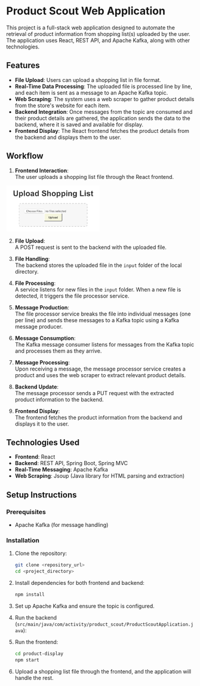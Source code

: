 
# Product Scout Web Application

This project is a full-stack web application designed to automate the retrieval of product information from shopping list(s) uploaded by the user. The application uses React, REST API, and Apache Kafka, along with other technologies.

## Features

- **File Upload**: Users can upload a shopping list in file format.
- **Real-Time Data Processing**: The uploaded file is processed line by line, and each item is sent as a message to an Apache Kafka topic.
- **Web Scraping**: The system uses a web scraper to gather product details from the store's website for each item.
- **Backend Integration**: Once messages from the topic are consumed and their product details are gathered, the application sends the data to the backend, where it is saved and available for display.
- **Frontend Display**: The React frontend fetches the product details from the backend and displays them to the user.

## Workflow

1. **Frontend Interaction**:  
   The user uploads a shopping list file through the React frontend.

<img src="images/upload-shopping-list.png" alt="drawing" width="250"/>

2. **File Upload**:  
   A POST request is sent to the backend with the uploaded file.

3. **File Handling**:  
   The backend stores the uploaded file in the `input` folder of the local directory.

4. **File Processing**:  
   A service listens for new files in the `input` folder. When a new file is detected, it triggers the file processor service.

5. **Message Production**:  
   The file processor service breaks the file into individual messages (one per line) and sends these messages to a Kafka topic using a Kafka message producer.

6. **Message Consumption**:  
   The Kafka message consumer listens for messages from the Kafka topic and processes them as they arrive.

7. **Message Processing**:  
   Upon receiving a message, the message processor service creates a product and uses the web scraper to extract relevant product details.

8. **Backend Update**:  
   The message processor sends a PUT request with the extracted product information to the backend.

9. **Frontend Display**:  
   The frontend fetches the product information from the backend and displays it to the user.

## Technologies Used

- **Frontend**: React
- **Backend**: REST API, Spring Boot, Spring MVC
- **Real-Time Messaging**: Apache Kafka
- **Web Scraping**: Jsoup (Java library for HTML parsing and extraction)

## Setup Instructions

### Prerequisites

- Apache Kafka (for message handling)

### Installation

1. Clone the repository:
   ```bash
   git clone <repository_url>
   cd <project_directory>
   ```

2. Install dependencies for both frontend and backend:
   ```bash
   npm install
   ```

3. Set up Apache Kafka and ensure the topic is configured.

4. Run the backend (`src/main/java/com/activity/product_scout/ProductScoutApplication.java`):

5. Run the frontend:
   ```bash
   cd product-display
   npm start
   ```

6. Upload a shopping list file through the frontend, and the application will handle the rest.
